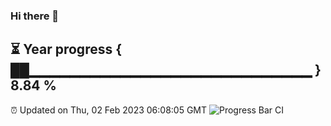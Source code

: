 ### Hi there 👋
⏳ Year progress { ██▁▁▁▁▁▁▁▁▁▁▁▁▁▁▁▁▁▁▁▁▁▁▁▁▁▁▁▁ } 8.84 %
---
⏰ Updated on Thu, 02 Feb 2023 06:08:05 GMT
![Progress Bar CI](https://github.com/Moyi321/Moyi321/workflows/Progress%20Bar%20CI/badge.svg)
